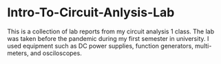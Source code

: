# Intro-To-Circuit-Anlysis-Lab

This is a collection of lab reports from my circuit analysis 1 class. The lab was taken before the pandemic during my first semester in university.
I used equipment such as DC power supplies, function generators, multi-meters, and osciloscopes.
